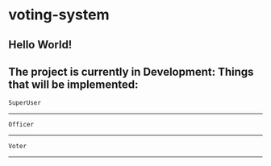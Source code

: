 # voting-system
Hello World!
-----------

The project is currently in Development:
  Things that will be implemented:
-----------
    SuperUser
-----------
    Officer
-----------
    Voter
-----------

